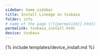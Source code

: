 ```yaml
---
sidebar: home_sidebar
title: Install Lineage on tsubasa
folder: info
# name of the page (/{{permalink}}.html)
permalink: tsubasa_install.html
device: tsubasa
---
```

{% include templates/device_install.md %}
